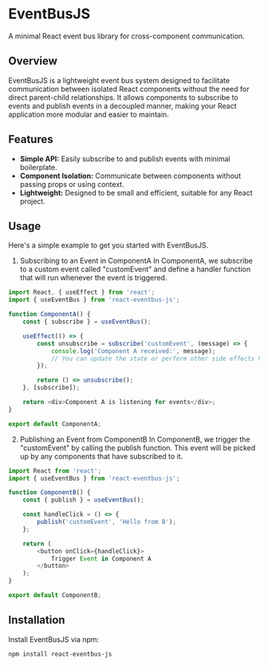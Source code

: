 # EventBusJS

A minimal React event bus library for cross-component communication.

## Overview

EventBusJS is a lightweight event bus system designed to facilitate communication between isolated React components without the need for direct parent-child relationships. It allows components to subscribe to events and publish events in a decoupled manner, making your React application more modular and easier to maintain.

## Features

- **Simple API:** Easily subscribe to and publish events with minimal boilerplate.
- **Component Isolation:** Communicate between components without passing props or using context.
- **Lightweight:** Designed to be small and efficient, suitable for any React project.

## Usage

Here's a simple example to get you started with EventBusJS.

1. Subscribing to an Event in ComponentA
   In ComponentA, we subscribe to a custom event called "customEvent" and define a handler function that will run whenever the event is triggered.

```javascript
import React, { useEffect } from 'react';
import { useEventBus } from 'react-eventbus-js';

function ComponentA() {
    const { subscribe } = useEventBus();

    useEffect(() => {
        const unsubscribe = subscribe('customEvent', (message) => {
            console.log('Component A received:', message);
            // You can update the state or perform other side effects here
        });

        return () => unsubscribe();
    }, [subscribe]);

    return <div>Component A is listening for events</div>;
}

export default ComponentA;
```

2. Publishing an Event from ComponentB
   In ComponentB, we trigger the "customEvent" by calling the publish function. This event will be picked up by any components that have subscribed to it.

```javascript
import React from 'react';
import { useEventBus } from 'react-eventbus-js';

function ComponentB() {
    const { publish } = useEventBus();

    const handleClick = () => {
        publish('customEvent', 'Hello from B');
    };

    return (
        <button onClick={handleClick}>
            Trigger Event in Component A
        </button>
    );
}

export default ComponentB;
```

## Installation

Install EventBusJS via npm:

```bash
npm install react-eventbus-js

```
